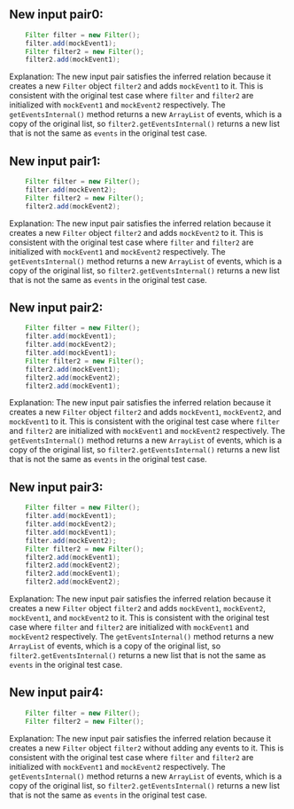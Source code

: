 ## New input pair0:
```java
    Filter filter = new Filter();
    filter.add(mockEvent1);
    Filter filter2 = new Filter();
    filter2.add(mockEvent1);
```
Explanation: The new input pair satisfies the inferred relation because it creates a new `Filter` object `filter2` and adds `mockEvent1` to it. This is consistent with the original test case where `filter` and `filter2` are initialized with `mockEvent1` and `mockEvent2` respectively. The `getEventsInternal()` method returns a new `ArrayList` of events, which is a copy of the original list, so `filter2.getEventsInternal()` returns a new list that is not the same as `events` in the original test case.

## New input pair1:
```java
    Filter filter = new Filter();
    filter.add(mockEvent2);
    Filter filter2 = new Filter();
    filter2.add(mockEvent2);
```
Explanation: The new input pair satisfies the inferred relation because it creates a new `Filter` object `filter2` and adds `mockEvent2` to it. This is consistent with the original test case where `filter` and `filter2` are initialized with `mockEvent1` and `mockEvent2` respectively. The `getEventsInternal()` method returns a new `ArrayList` of events, which is a copy of the original list, so `filter2.getEventsInternal()` returns a new list that is not the same as `events` in the original test case.

## New input pair2:
```java
    Filter filter = new Filter();
    filter.add(mockEvent1);
    filter.add(mockEvent2);
    filter.add(mockEvent1);
    Filter filter2 = new Filter();
    filter2.add(mockEvent1);
    filter2.add(mockEvent2);
    filter2.add(mockEvent1);
```
Explanation: The new input pair satisfies the inferred relation because it creates a new `Filter` object `filter2` and adds `mockEvent1`, `mockEvent2`, and `mockEvent1` to it. This is consistent with the original test case where `filter` and `filter2` are initialized with `mockEvent1` and `mockEvent2` respectively. The `getEventsInternal()` method returns a new `ArrayList` of events, which is a copy of the original list, so `filter2.getEventsInternal()` returns a new list that is not the same as `events` in the original test case.

## New input pair3:
```java
    Filter filter = new Filter();
    filter.add(mockEvent1);
    filter.add(mockEvent2);
    filter.add(mockEvent1);
    filter.add(mockEvent2);
    Filter filter2 = new Filter();
    filter2.add(mockEvent1);
    filter2.add(mockEvent2);
    filter2.add(mockEvent1);
    filter2.add(mockEvent2);
```
Explanation: The new input pair satisfies the inferred relation because it creates a new `Filter` object `filter2` and adds `mockEvent1`, `mockEvent2`, `mockEvent1`, and `mockEvent2` to it. This is consistent with the original test case where `filter` and `filter2` are initialized with `mockEvent1` and `mockEvent2` respectively. The `getEventsInternal()` method returns a new `ArrayList` of events, which is a copy of the original list, so `filter2.getEventsInternal()` returns a new list that is not the same as `events` in the original test case.

## New input pair4:
```java
    Filter filter = new Filter();
    Filter filter2 = new Filter();
```
Explanation: The new input pair satisfies the inferred relation because it creates a new `Filter` object `filter2` without adding any events to it. This is consistent with the original test case where `filter` and `filter2` are initialized with `mockEvent1` and `mockEvent2` respectively. The `getEventsInternal()` method returns a new `ArrayList` of events, which is a copy of the original list, so `filter2.getEventsInternal()` returns a new list that is not the same as `events` in the original test case.
